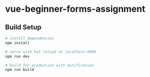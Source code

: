 # vue-beginner-forms-assignment

## Build Setup

``` bash
# install dependencies
npm install

# serve with hot reload at localhost:8080
npm run dev

# build for production with minification
npm run build
```